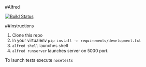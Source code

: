 #Alfred

[![Build Status](https://secure.travis-ci.org/alfredhq/alfred.png?branch=develop)](http://travis-ci.org/alfredhq/alfred)

##Instructions

1. Clone this repo
2. In your virtualenv `pip install -r requirements/development.txt`
3. `alfred shell` launches shell
4. `alfred runserver` launches server on 5000 port.

To launch tests execute `nosetests`

